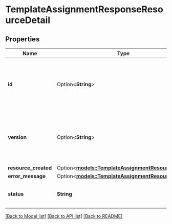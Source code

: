 # TemplateAssignmentResponseResourceDetail

## Properties

Name | Type | Description | Notes
------------ | ------------- | ------------- | -------------
**id** | Option<**String**> | Policy Template Id, only returned for a profile assignment with policy references. | [optional]
**version** | Option<**String**> | Policy version, only returned for a profile assignment with policy references. | [optional]
**resource_created** | Option<[**models::TemplateAssignmentResource**](.md)> |  | [optional]
**error_message** | Option<[**models::TemplateAssignmentResourceError**](.md)> |  | [optional]
**status** | **String** | Status for the target account's assignment | 

[[Back to Model list]](../README.md#documentation-for-models) [[Back to API list]](../README.md#documentation-for-api-endpoints) [[Back to README]](../README.md)


